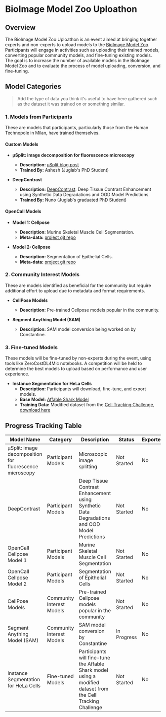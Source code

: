 # BioImage Model Zoo Uploathon

## Overview

The BioImage Model Zoo Uploathon is an event aimed at bringing together experts and non-experts to upload models to the [BioImage Model Zoo](https://bioimage.io). Participants will engage in activities such as uploading their trained models, converting popular community models, and fine-tuning existing models. The goal is to increase the number of available models in the BioImage Model Zoo and to evaluate the process of model uploading, conversion, and fine-tuning.

## Model Categories
> Add the type of data you think it's useful to have here gathered such as the dataset it was trained on or something similar.

### 1. Models from Participants

These are models that participants, particularly those from the Human Technopole in Milan, have trained themselves.

#### Custom Models

- **µSplit: image decomposition for fluorescence microscopy**
  - **Description:** [µSplit blog post](https://ashesh-0.github.io/uSplit/)
  - **Trained By:** Ashesh (Juglab's PhD Student)
  
- **DeepContrast**
  - **Description:** [DeepContrast](https://arxiv.org/abs/2308.08365): Deep Tissue Contrast Enhancement using Synthetic Data Degradations and OOD Model Predictions.
  - **Trained By:** Nuno (Juglab's graduated PhD Student)

#### OpenCall Models
- **Model 1: Cellpose**
    - **Description:** Murine Skeletal Muscle Cell Segmentation.
    - **Meta-data:** [project git repo](https://github.com/ai4life-opencalls/oc-1-project-6/tree/main)
      
- **Model 2: Cellpose**
    - **Description:** Segmentation of Epithelial Cells.
    - **Meta-data:** [project git repo](https://github.com/ai4life-opencalls/oc-1-project-11/tree/main)

### 2. Community Interest Models

These are models identified as beneficial for the community but require additional effort to upload due to metadata and format requirements.

- **CellPose Models**
  - **Description:** Pre-trained Cellpose models popular in the community.
  
- **Segment Anything Model (SAM)**
  - **Description:** SAM model conversion being worked on by Constantine.

### 3. Fine-tuned Models

These models will be fine-tuned by non-experts during the event, using tools like ZeroCostDL4Mic notebooks. A competition will be held to determine the best models to upload based on performance and user experience.

- **Instance Segmentation for HeLa Cells**
  - **Description:** Participants will download, fine-tune, and export models.
  - **Base Model:** [Affable Shark Model](https://bioimage.io/#/?tags=affable-shark&id=10.5281%2Fzenodo.5764892)
  - **Training Data:** Modified dataset from the [Cell Tracking Challenge](https://celltrackingchallenge.net/2d-datasets/), [download here](YOUR_GOOGLE_DRIVE_LINK)
  
## Progress Tracking Table

| Model Name                                    | Category                  | Description                                                        | Status      | Exported | Uploaded | Notes                    |
|-----------------------------------------------|---------------------------|--------------------------------------------------------------------|-------------|----------|----------|--------------------------|
| µSplit: image decomposition for fluorescence microscopy | Participant Models        | Microscopic image splitting                                        | Not Started | No       | No       |                          |
| DeepContrast                                  | Participant Models        | Deep Tissue Contrast Enhancement using Synthetic Data Degradations and OOD Model Predictions | Not Started | No       | No       |                          |
| OpenCall Cellpose Model 1                     | Participant Models        | Murine Skeletal Muscle Cell Segmentation                           | Not Started | No       | No       |                          |
| OpenCall Cellpose Model 2                     | Participant Models        | Segmentation of Epithelial Cells                                   | Not Started | No       | No       |                          |
| CellPose Models                               | Community Interest Models | Pre-trained Cellpose models popular in the community               | Not Started | No       | No       |                          |
| Segment Anything Model (SAM)                  | Community Interest Models | SAM model conversion by Constantine                                | In Progress | No       | No       |                          |
| Instance Segmentation for HeLa Cells          | Fine-tuned Models         | Participants will fine-tune the Affable Shark model using a modified dataset from the Cell Tracking Challenge | Not Started | No       | No       | Download dataset from [here](YOUR_GOOGLE_DRIVE_LINK) |
